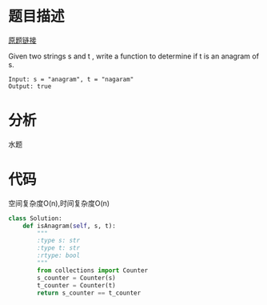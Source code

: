 
# 题目描述
[原题链接](https://leetcode.com/problems/valid-anagram/)

Given two strings s and t , write a function to determine if t is an anagram of s.



```
Input: s = "anagram", t = "nagaram"
Output: true
```

<!--more-->

# 分析
水题

# 代码
空间复杂度O(n),时间复杂度O(n)
```Python
class Solution:
    def isAnagram(self, s, t):
        """
        :type s: str
        :type t: str
        :rtype: bool
        """
        from collections import Counter
        s_counter = Counter(s)
        t_counter = Counter(t)
        return s_counter == t_counter
```
            